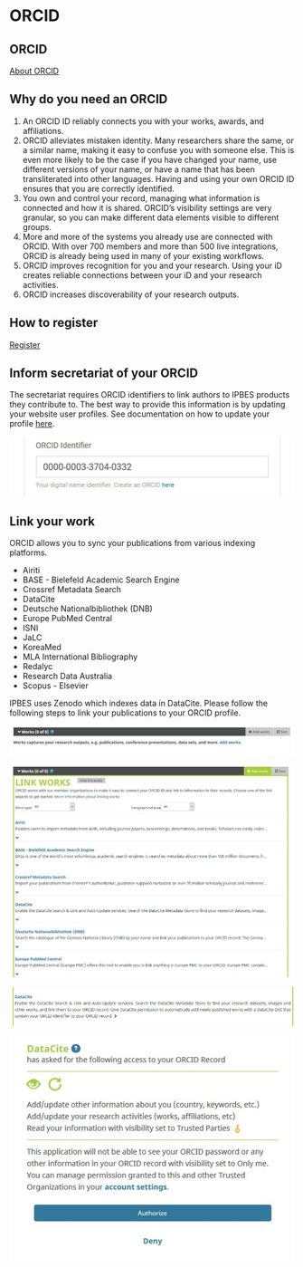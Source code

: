 # ORCID

## ORCID

[About ORCID](https://orcid.org/about/what-is-orcid/mission)

## Why do you need an ORCID

1. An ORCID ID reliably connects you with your works, awards, and affiliations. 
2. ORCID alleviates mistaken identity. Many researchers share the same, or a similar name, making it easy to confuse you with someone else. This is even more likely to be the case if you have changed your name, use different versions of your name, or have a name that has been transliterated into other languages. Having and using your own ORCID ID ensures that you are correctly identified.
3. You own and control your record, managing what information is connected and how it is shared. ORCID’s visibility settings are very granular, so you can make different data elements visible to different groups.
4. More and more of the systems you already use are connected with ORCID. With over 700 members and more than 500 live integrations, ORCID is already being used in many of your existing workflows. 
5. ORCID improves recognition for you and your research. Using your iD creates reliable connections between your iD and your research activities. 
6. ORCID increases discoverability of your research outputs. 

## How to register

[Register](https://orcid.org/register)

## Inform secretariat of your ORCID

The secretariat requires ORCID identifiers to link authors to IPBES products they contribute to. The best way to provide this information is by updating your website user profiles. See documentation on how to update your profile [here](https://docs.ipbes.net/account/account#view-and-update-profile).

![Field to update ORCID identifier on IPBES website](../.gitbook/assets/update_orcid.jpg)

## Link your work

ORCID allows you to sync your publications from various indexing platforms.

* Airiti
* BASE - Bielefeld Academic Search Engine
* Crossref Metadata Search
* DataCite
* Deutsche Nationalbibliothek \(DNB\)
* Europe PubMed Central
* ISNI
* JaLC
* KoreaMed
* MLA International Bibliography
* Redalyc
* Research Data Australia
* Scopus - Elsevier

IPBES uses Zenodo which indexes data in DataCite. Please follow the following steps to link your publications to your ORCID profile.

![Add works](../.gitbook/assets/orcid_link_works_1.jpg)

![Link to ORCID member organisations](../.gitbook/assets/orcid_link_works_2.jpg)

![DataCite is used by Zenodo. Pick this to link to IPBES publications uploaded to Zenodo](../.gitbook/assets/orcid_link_works_3.jpg)

![Authorize ORCID to link to DataCite](../.gitbook/assets/orcid_link_works_4.jpg)

